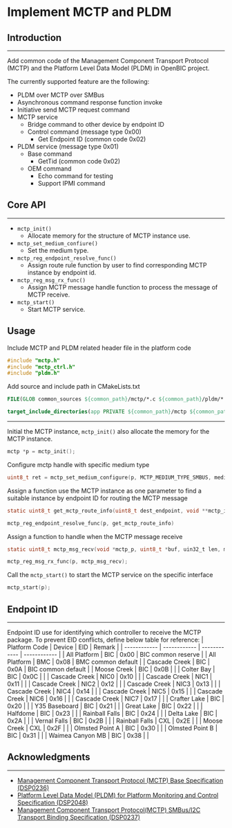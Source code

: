 <h1> Implement MCTP and PLDM </h1>

## Introduction
------------------
Add common code of the Management Component Transport Protocol (MCTP) and the Platform Level Data Model (PLDM) in OpenBIC project.

The currently supported feature are the following:
- PLDM over MCTP over SMBus 
- Asynchronous command response function invoke 
- Initiative send MCTP request command 
- MCTP service
    - Bridge command to other device by endpoint ID
    - Control command (message type 0x00)
        - Get Endpoint ID (common code 0x02)
- PLDM service (message type 0x01)
    - Base command
        -  GetTid (common code 0x02)
    - OEM command
        - Echo command for testing
        - Support IPMI command

## Core API
---------------------------
- `mctp_init()`
    - Allocate memory for the structure of MCTP instance use.
- `mctp_set_medium_confiure()`
    - Set the medium type.
- `mctp_reg_endpoint_resolve_func()`
    - Assign route rule function by user to find corresponding MCTP instance by endpoint id.
- `mctp_reg_msg_rx_func()`
    - Assign MCTP message handle function to process the message of MCTP receive.
- `mctp_start()`
    - Start MCTP service.

## Usage
Include MCTP and PLDM related header file in the platform code

```c
#include "mctp.h"
#include "mctp_ctrl.h"
#include "pldm.h"
```
Add source and include path in CMakeLists.txt
```cmake
FILE(GLOB common_sources ${common_path}/mctp/*.c ${common_path}/pldm/*.c)

target_include_directories(app PRIVATE ${common_path}/mctp ${common_path/pldm})
```
---
Initial the MCTP instance, `mctp_init()` also allocate the memory for the MCTP instance.
```c
mctp *p = mctp_init();
```
Configure mctp handle with specific medium type
```c
uint8_t ret = mctp_set_medium_configure(p, MCTP_MEDIUM_TYPE_SMBUS, medium_configuration)
```
Assign a function use the MCTP instance as one parameter to find a suitable instance by endpoint ID for routing the MCTP message
```c
static uint8_t get_mctp_route_info(uint8_t dest_endpoint, void **mctp_inst, mctp_ext_params *ext_params);

mctp_reg_endpoint_resolve_func(p, get_mctp_route_info)
```
Assign a function to handle when the MCTP message receive
```c
static uint8_t mctp_msg_recv(void *mctp_p, uint8_t *buf, uin32_t len, mctp_ext_params ext_params);

mctp_reg_msg_rx_func(p, mctp_msg_recv);
```
Call the `mctp_start()` to start the MCTP service on the specific interface

```c
mctp_start(p);
```
## Endpoint ID
------------------
Endpoint ID use for identifying which controller to receive the MCTP package. To prevent EID conflicts, define below table for reference:
| Platform Code | Device | EID | Remark |
| ------------ | ------------ | ------------ | ------------ |
| All Platform | BIC | 0x00 | BIC common reserve |
| All Platform | BMC | 0x08 | BMC common default |
| Cascade Creek | BIC | 0x0A | BIC common default |
| Moose Creek | BIC | 0x0B |   |
| Colter Bay | BIC | 0x0C |   |
| Cascade Creek | NIC0 | 0x10 |   |
| Cascade Creek | NIC1 | 0x11 |   |
| Cascade Creek | NIC2 | 0x12 |   |
| Cascade Creek | NIC3 | 0x13 |   |
| Cascade Creek | NIC4 | 0x14 |   |
| Cascade Creek | NIC5 | 0x15 |   |
| Cascade Creek | NIC6 | 0x16 |   |
| Cascade Creek | NIC7 | 0x17 |   |
| Crafter Lake | BIC | 0x20 |   |
| Y35 Baseboard | BIC | 0x21 |   |
| Great Lake | BIC | 0x22 |   |
| Halfdome | BIC | 0x23 |   |
| Rainball Falls | BIC | 0x24 |   |
| Delta Lake | BIC | 0x2A |   |
| Vernal Falls | BIC | 0x2B |   |
| Rainball Falls | CXL | 0x2E |   |
| Moose Creek | CXL | 0x2F |   |
| Olmsted Point A | BIC | 0x30 |   |
| Olmsted Point B | BIC | 0x31 |   |
| Waimea Canyon MB | BIC | 0x38 |   |
## Acknowledgments
-----
- [Management Component Transport Protocol (MCTP) Base Specification (DSP0236)](https://www.dmtf.org/sites/default/files/standards/documents/DSP0236_1.3.0.pdf)
- [Platform Level Data Model (PLDM) for Platform
Monitoring and Control Specification (DSP2048)](https://www.dmtf.org/sites/default/files/standards/documents/DSP0248_1.2.0.pdf)
- [Management Component Transport Protocol(MCTP) SMBus/I2C Transport Binding Specification (DSP0237)](https://www.dmtf.org/sites/default/files/standards/documents/DSP0237_1.2.0.pdf)